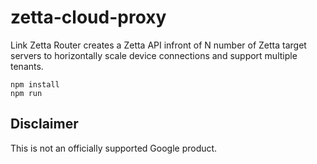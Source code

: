 # zetta-cloud-proxy

Link Zetta Router creates a Zetta API infront of N number 
of Zetta target servers to horizontally scale device connections and support multiple tenants.

```
npm install
npm run
```

## Disclaimer

This is not an officially supported Google product.
